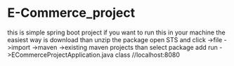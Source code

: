 # E-Commerce_project
this is simple spring boot project if you want to run this in your machine the easiest way is download than unzip the package
open STS and click 
    ->file ->import ->maven ->existing maven projects 
          than select package 
add run ->ECommerceProjectApplication.java class //localhost:8080
